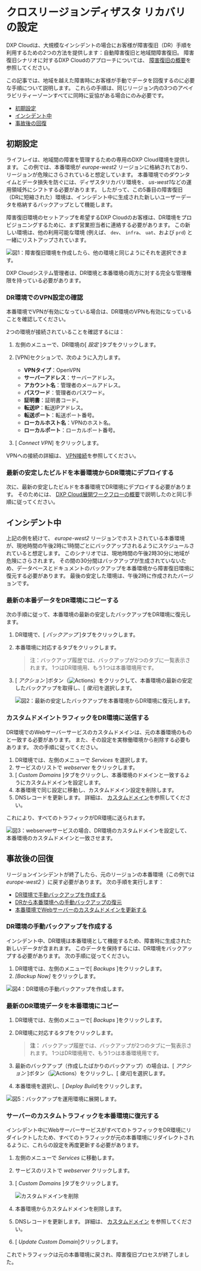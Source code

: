 
# クロスリージョンディザスタ リカバリの設定

DXP Cloudは、大規模なインシデントの場合にお客様が障害復旧（DR）手順を利用するための2つの方法を提供します：自動障害復旧と地域間障害復旧。 障害復旧シナリオに対するDXP Cloudのアプローチについては、 [障害復旧の概要](./disaster-recovery-overview.md)を参照してください。

この記事では、地域を越えた障害時にお客様が手動でデータを回復するのに必要な手順について説明します。 これらの手順は、同じリージョン内の3つのアベイラビリティーゾーンすべてに同時に妥協がある場合にのみ必要です。

  - [初期設定](#initial-setup)
  - [インシデント中](#during-an-incident)
  - [事故後の回復](#post-incident-recovery)

## 初期設定

ライフレイは、地域間の障害を管理するための専用のDXP Cloud環境を提供します。 この例では、本番環境が *europe-west2* リージョンに格納されており、リージョンが危険にさらされていると想定しています。 本番環境でのダウンタイムとデータ損失を防ぐには、ディザスタリカバリ環境を、 *us-west1*などの運用領域外にシフトする必要があります。 したがって、この5番目の障害復旧（DRに短縮された）環境は、インシデント中に生成された新しいユーザーデータを格納するバックアップとして機能します。

障害復旧環境のセットアップを希望するDXP Cloudのお客様は、DR環境をプロビジョニングするために、まず営業担当者に連絡する必要があります。 この新しい環境は、他の利用可能な環境 (例えば、 `dev`、 `infra`、 `uat`、および `prd`) と一緒にリストアップされています。

![図1：障害復旧環境を作成したら、他の環境と同じようにそれを選択できます。](./configuring-cross-region-disaster-recovery/images/01.png)

DXP Cloudシステム管理者は、DR環境と本番環境の両方に対する完全な管理権限を持っている必要があります。

### DR環境でのVPN設定の確認

本番環境でVPNが有効になっている場合は、DR環境のVPNも有効になっていることを確認してください。

2つの環境が接続されていることを確認するには：

1.  左側のメニューで、DR環境の[ *設定* ]タブをクリックします。

2.  [VPN]セクションで、次のように入力します。

      - **VPNタイプ**：OpenVPN
      - **サーバーアドレス**：サーバーアドレス。
      - **アカウント名**：管理者のメールアドレス。
      - **パスワード**：管理者のパスワード。
      - **証明書**：証明書コード。
      - **転送IP**：転送IPアドレス。
      - **転送ポート**：転送ポート番号。
      - **ローカルホスト名**：VPNのホスト名。
      - **ローカルポート**：ローカルポート番号。

3.  [ *Connect VPN*] をクリックします。

VPNへの接続の詳細は、 [VPN接続](../infrastructure-and-operations/networking/connecting-a-vpn-to-dxp-cloud.md)を参照してください。

### 最新の安定したビルドを本番環境からDR環境にデプロイする

次に、最新の安定したビルドを本番環境でDR環境にデプロイする必要があります。 そのためには、 [DXP Cloud展開ワークフローの概要](../build-and-deploy/overview-of-the-dxp-cloud-deployment-workflow.md)で説明したのと同じ手順に従ってください。

## インシデント中

上記の例を続けて、 *europe-west2* リージョンでホストされている本番環境が、現地時間の午後2時に1時間ごとにバックアップされるようにスケジュールされていると想定します。 このシナリオでは、現地時間の午後2時30分に地域が危険にさらされます。 その間の30分間はバックアップが生成されていないため、データベースとドキュメントのバックアップを本番環境から障害復旧環境に復元する必要があります。 最後の安定した環境は、午後2時に作成されたバージョンです。

### 最新の本番データをDR環境にコピーする

次の手順に従って、本番環境の最新の安定したバックアップをDR環境に復元します。

1.  DR環境で、[ *バックアップ* ]タブをクリックします。

2.  本番環境に対応するタブをクリックします。

    > 注：バックアップ履歴では、バックアップが2つのタブに一覧表示されます。 1つはDR環境用、もう1つは本番環境用です。

3.  [ *アクション* ]ボタン（![Actions](./configuring-cross-region-disaster-recovery/images/03.png)）をクリックして、本番環境の最新の安定したバックアップを取得し、[ *復元*]を選択します。

    ![図2：最新の安定したバックアップを本番環境からDR環境に復元します。](./configuring-cross-region-disaster-recovery/images/04.png)

### カスタムドメイントラフィックをDR環境に送信する

DR環境でのWebサーバーサービスのカスタムドメインは、元の本番環境のものと一致する必要があります。 また、その設定を実稼働環境から削除する必要もあります。 次の手順に従ってください。

1.  DR環境では、左側のメニューで *Services* を選択します。
2.  サービスのリストで *webserver* をクリックします。
3.  [ *Custom Domains* ]タブをクリックし、本番環境のドメインと一致するようにカスタムドメインを設定します。
4.  本番環境で同じ設定に移動し、カスタムドメイン設定を削除します。
5.  DNSレコードを更新します。 詳細は、 [カスタムドメイン](../infrastructure-and-operations/networking/custom-domains.md)を参照してください。

これにより、すべてのトラフィックがDR環境に送られます。

![図3：webserverサービスの場合、DR環境のカスタムドメインを設定して、本番環境のカスタムドメインと一致させます。](./configuring-cross-region-disaster-recovery/images/07.png)

## 事故後の回復

リージョンインシデントが終了したら、元のリージョンの本番環境（この例では*europe-west2* ）に戻す必要があります。 次の手順を実行します：

  - [DR環境で手動バックアップを作成する](#create-a-manual-backup-in-the-dr-environment)
  - [DRから本番環境への手動バックアップの復元](#restore-the-manual-backup-from-dr-to-Production)
  - [本番環境でWebサーバーのカスタムドメインを更新する](#update-the-web-server-custom-domain-in-Production)

### DR環境の手動バックアップを作成する

インシデント中、DR環境は本番環境として機能するため、障害時に生成された新しいデータが含まれます。 このデータを保持するには、DR環境をバックアップする必要があります。 次の手順に従ってください。

1.  DR環境では、左側のメニューで[ *Backups* ]をクリックします。
2.  *[Backup Now]* をクリックします。

![図4：DR環境の手動バックアップを作成します。](./configuring-cross-region-disaster-recovery/images/08.png)

### 最新のDR環境データを本番環境にコピー

1.  DR環境では、左側のメニューで[ *Backups* ]をクリックします。

2.  DR環境に対応するタブをクリックします。

    > **注：** バックアップ履歴では、バックアップが2つのタブに一覧表示されます。 1つはDR環境用で、もう1つは本番環境用です。

3.  最新のバックアップ（作成したばかりのバックアップ）の場合は、[ *アクション* ]ボタン（![Actions](./configuring-cross-region-disaster-recovery/images/03.png)）をクリックし、[ *復元*]を選択します。

4.  本番環境を選択し、[ *Deploy Build*]をクリックします。

![図5：バックアップを運用環境に展開します。](./configuring-cross-region-disaster-recovery/images/09.png)

### サーバーのカスタムトラフィックを本番環境に復元する

インシデント中にWebサーバーサービスがすべてのトラフィックをDR環境にリダイレクトしたため、すべてのトラフィックが元の本番環境にリダイレクトされるように、これらの設定を再度更新する必要があります。

1.  左側のメニューで *Services* に移動します。

2.  サービスのリストで *webserver* クリックします。

3.  [ *Custom Domains* ]タブをクリックします。

    ![カスタムドメインを削除](./configuring-cross-region-disaster-recovery/images/10.png)

4.  本番環境からカスタムドメインを削除します。

5.  DNSレコードを更新します。 詳細は、 [カスタムドメイン](https://help.liferay.com/hc/en-us/articles/360032856292) を参照してください。

6.  [ *Update Custom Domain*]クリックします。

これでトラフィックは元の本番環境に戻され、障害復旧プロセスが終了しました。

